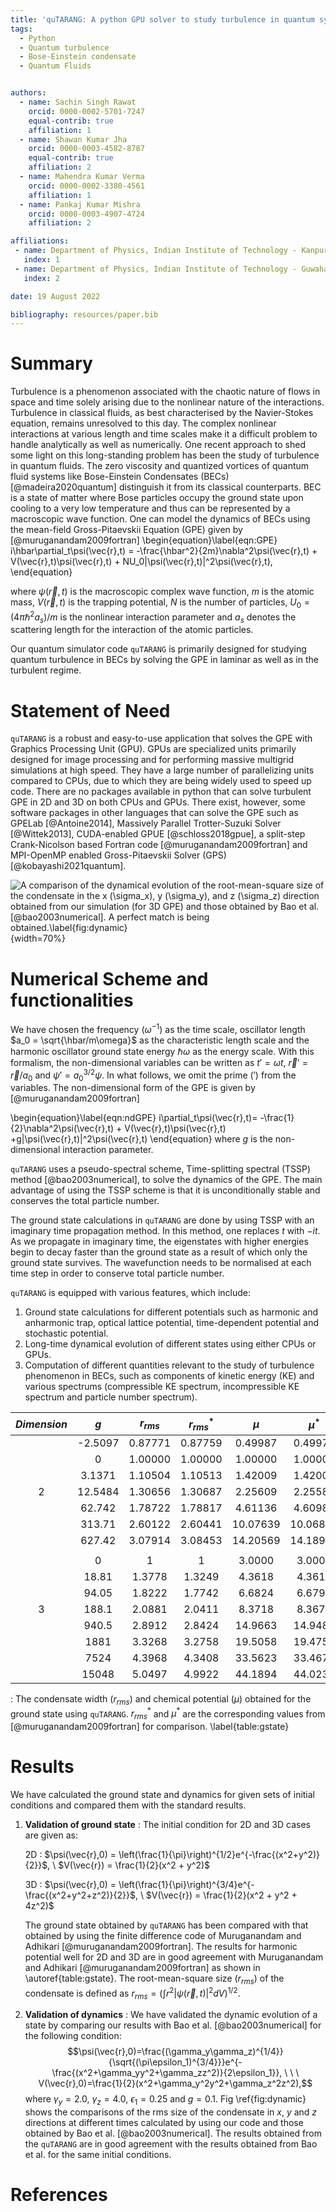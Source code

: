 ```yaml
---
title: 'quTARANG: A python GPU solver to study turbulence in quantum system.'
tags:
  - Python
  - Quantum turbulence
  - Bose-Einstein condensate
  - Quantum Fluids


authors:
  - name: Sachin Singh Rawat
    orcid: 0000-0002-5701-7247
    equal-contrib: true
    affiliation: 1
  - name: Shawan Kumar Jha
    orcid: 0000-0003-4582-8787
    equal-contrib: true 
    affiliation: 2
  - name: Mahendra Kumar Verma
    orcid: 0000-0002-3380-4561
    affiliation: 1
  - name: Pankaj Kumar Mishra
    orcid: 0000-0003-4907-4724
    affiliation: 2

affiliations:
 - name: Department of Physics, Indian Institute of Technology - Kanpur, Uttar Pradesh - 208016, India
   index: 1
 - name: Department of Physics, Indian Institute of Technology - Guwahati, Asam - 781039, India
   index: 2

date: 19 August 2022

bibliography: resources/paper.bib
---
```

# Summary
Turbulence is a phenomenon associated with the chaotic nature of flows in space and time solely arising due to the nonlinear nature of the interactions. Turbulence in classical fluids, as best characterised by the Navier-Stokes equation, remains unresolved to this day. The complex nonlinear interactions at various length and time scales make it a difficult problem to handle analytically as well as numerically. One recent approach to shed some light on this long-standing problem has been the study of turbulence in quantum fluids. The zero viscosity and quantized vortices of quantum fluid systems like Bose-Einstein Condensates (BECs) [@madeira2020quantum] distinguish it from its classical counterparts.
BEC is a state of matter where Bose particles occupy the ground state upon cooling to a very low temperature and thus can be represented by a macroscopic wave function. One can model the dynamics of BECs using the mean-field Gross-Pitaevskii Equation (GPE) given by [@muruganandam2009fortran]
\begin{equation}\label{eqn:GPE}
i\hbar\partial_t\psi(\vec{r},t) = -\frac{\hbar^2}{2m}\nabla^2\psi(\vec{r},t) + V(\vec{r},t)\psi(\vec{r},t) + NU_0|\psi(\vec{r},t)|^2\psi(\vec{r},t),
\end{equation}

where $\psi(\vec{r},t)$ is the macroscopic complex wave function, $m$ is the atomic mass, $V(\vec{r},t)$ is the trapping potential, $N$ is the number of particles, $\displaystyle U_0=(4\pi\hslash^2a_s)/m$ is the nonlinear interaction parameter and $a_s$ denotes the scattering length for the interaction of the atomic particles.

Our quantum simulator code ``quTARANG`` is primarily designed for studying quantum turbulence in BECs by solving the GPE in laminar as well as in the turbulent regime.

# Statement of Need
``quTARANG`` is a robust and easy-to-use application that solves the GPE with Graphics Processing Unit (GPU). GPUs are specialized units primarily designed for image processing and for performing massive multigrid simulations at high speed. They have a large number of parallelizing units compared to CPUs, due to which they are being widely used to speed up code. There are no packages available in python that can solve turbulent GPE in 2D and 3D on both CPUs and GPUs. There exist, however, some software packages in other languages that can solve the GPE such as GPELab [@Antoine2014], Massively Parallel Trotter-Suzuki Solver [@Wittek2013], CUDA-enabled GPUE [@schloss2018gpue], a split-step Crank-Nicolson based Fortran code [@muruganandam2009fortran] and MPI-OpenMP enabled Gross-Pitaevskii Solver (GPS) [@kobayashi2021quantum]. 

![A comparison of the dynamical evolution of the root-mean-square size of the condensate in the $x$ ($\sigma_x$), $y$ ($\sigma_y$), and $z$ ($\sigma_z$) direction obtained from our simulation (for 3D GPE) and those obtained by Bao et al. [@bao2003numerical]. A perfect match is being obtained.\label{fig:dynamic}](resources/dynamics.jpeg){width=70%}

# Numerical Scheme and functionalities

We have chosen the frequency ($\omega^{-1}$) as the time scale, oscillator length $a_0 = \sqrt{\hbar/m\omega}$ as the characteristic length scale and the harmonic oscillator ground state energy $\hbar\omega$ as the energy scale. With this formalism, the non-dimensional variables can be written as $t'=\omega t$, $\vec{r}'=\vec{r}/a_0$ and $\psi' = a_0^{3/2}\psi$. In what follows, we omit the prime $(')$ from the variables. The non-dimensional form of the GPE is given by [@muruganandam2009fortran]

\begin{equation}\label{eqn:ndGPE}
i\partial_t\psi(\vec{r},t)= -\frac{1}{2}\nabla^2\psi(\vec{r},t) + V(\vec{r},t)\psi(\vec{r},t) +g|\psi(\vec{r},t)|^2\psi(\vec{r},t)
\end{equation}
where $g$ is the non-dimensional interaction parameter. 

``quTARANG`` uses a pseudo-spectral scheme, Time-splitting spectral (TSSP) method [@bao2003numerical], to solve the dynamics of the GPE. The main advantage of using the TSSP scheme is that it is unconditionally stable and conserves the total particle number.

The ground state calculations in ``quTARANG`` are done by using TSSP with an imaginary time propagation method. In this method, one replaces $t$ with $-it$. As we propagate in imaginary time, the eigenstates with higher energies begin to decay faster than the ground state as a result of which only the ground state survives. The wavefunction needs to be normalised at each time step in order to conserve total particle number.

``quTARANG`` is equipped with various features, which include:

1. Ground state calculations for different potentials such as harmonic and anharmonic trap, optical lattice potential, time-dependent potential and stochastic potential.
2. Long-time dynamical evolution of different states using either CPUs or GPUs.
3. Computation of different quantities relevant to the study of turbulence phenomenon in BECs, such as components of kinetic energy (KE) and various spectrums (compressible KE spectrum, incompressible KE spectrum and particle number spectrum).

|   $Dimension$        | **$g$**      | **$r_{rms}$** | **$r^*_{rms}$** | **$\mu$** | **$\mu^*$**|
|:------------:|:------------:|:-------------:|:----------------:|:----------:|:----------:|
|              | -2.5097      | 0.87771       | 0.87759          | 0.49987   | 0.49978     |
|              | 0            | 1.00000       | 1.00000          | 1.00000   | 1.00000     |
|              | 3.1371       | 1.10504       | 1.10513          | 1.42009   | 1.42005     |
|     2        | 12.5484      | 1.30656       | 1.30687          | 2.25609   | 2.25583     |
|              | 62.742       | 1.78722       | 1.78817          | 4.61136   | 4.60982     |
|              | 313.71       | 2.60122       | 2.60441          | 10.07639  | 10.06825    |
|              | 627.42       | 3.07914       | 3.08453          | 14.20569  | 14.18922    |
|              |              |               |                  |           |             |
|              | 0            | 1             | 1                | 3.0000    | 3.0000      |
|              | 18.81        | 1.3778        | 1.3249           | 4.3618    | 4.3611      |
|              | 94.05        | 1.8222        | 1.7742           | 6.6824    | 6.6797      |
|     3        | 188.1        | 2.0881        | 2.0411           | 8.3718    | 8.3671      |
|              | 940.5        | 2.8912        | 2.8424           | 14.9663   | 14.9487     |
|              | 1881         | 3.3268        | 3.2758           | 19.5058   | 19.4751     |
|              | 7524         | 4.3968        | 4.3408           | 33.5623   | 33.4677     |
|              | 15048        | 5.0497        | 4.9922           | 44.1894   | 44.0234     |
: The condensate width ($r_{rms}$) and chemical potential ($\mu$) obtained for the ground state using ``quTARANG``. $r^*_{rms}$ and $\mu^*$ are the corresponding values from [@muruganandam2009fortran] for comparison. \label{table:gstate}

# Results
We have calculated the ground state and dynamics for given sets of initial conditions and compared them with the standard results. 

1. **Validation of ground state** : The initial condition for 2D and 3D cases are given as:

    2D : $\psi(\vec{r},0) = \left(\frac{1}{\pi}\right)^{1/2}e^{-\frac{(x^2+y^2)}{2}}$, \ $V(\vec{r}) = \frac{1}{2}(x^2 + y^2)$ 

    3D : $\psi(\vec{r},0) = \left(\frac{1}{\pi}\right)^{3/4}e^{-\frac{(x^2+y^2+z^2)}{2}}$, \ $V(\vec{r}) = \frac{1}{2}(x^2 + y^2 + 4z^2)$ 

    The ground state obtained by ``quTARANG`` has been compared with that obtained by using the finite difference code of Muruganandam and Adhikari [@muruganandam2009fortran]. The results for harmonic potential well for 2D and 3D are in good agreement with Muruganandam and Adhikari [@muruganandam2009fortran] as shown in \autoref{table:gstate}. The root-mean-square size ($r_{rms}$) of the condensate is defined as $r_{rms} = \left(\int r^2 |\psi(\vec{r}, t)|^2dV \right)^{1/2}$.

2.  **Validation of dynamics** : We have validated the dynamic evolution of a state by comparing our results with Bao et al. [@bao2003numerical] for the following condition: 
$$\psi(\vec{r},0)=\frac{(\gamma_y\gamma_z)^{1/4}}{\sqrt{(\pi\epsilon_1)^{3/4}}}e^{-\frac{(x^2+\gamma_yy^2+\gamma_zz^2)}{2\epsilon_1}}, \ \ \ V(\vec{r},0)=\frac{1}{2}(x^2+\gamma_y^2y^2+\gamma_z^2z^2),$$
where $\gamma_y = 2.0$, $\gamma_z = 4.0$, $\epsilon_1 = 0.25$ and $g = 0.1$.
Fig \ref{fig:dynamic} shows the comparisons of the rms size of the condensate in $x$, $y$ and $z$ directions at different times calculated by using our code and those obtained by Bao et al. [@bao2003numerical]. The results obtained from the ``quTARANG`` are in good agreement with the results obtained from Bao et al. for the same initial conditions.

# References
